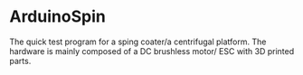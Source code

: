 # ArduinoSpin

The quick test program for a sping coater/a centrifugal platform. 
The hardware is mainly composed of a DC brushless motor/ ESC with 3D printed parts.  